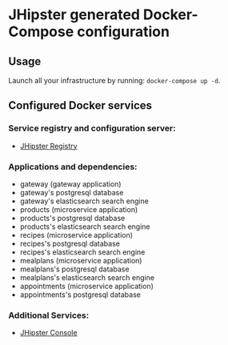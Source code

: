 # JHipster generated Docker-Compose configuration

## Usage

Launch all your infrastructure by running: `docker-compose up -d`.

## Configured Docker services

### Service registry and configuration server:

- [JHipster Registry](http://localhost:8761)

### Applications and dependencies:

- gateway (gateway application)
- gateway's postgresql database
- gateway's elasticsearch search engine
- products (microservice application)
- products's postgresql database
- products's elasticsearch search engine
- recipes (microservice application)
- recipes's postgresql database
- recipes's elasticsearch search engine
- mealplans (microservice application)
- mealplans's postgresql database
- mealplans's elasticsearch search engine
- appointments (microservice application)
- appointments's postgresql database

### Additional Services:

- [JHipster Console](http://localhost:5601)

